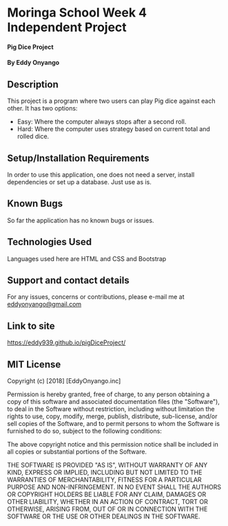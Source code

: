 # Moringa School Week 4 Independent Project
#### Pig Dice Project
#### By **Eddy Onyango**
## Description
This project is a program where two users can play Pig dice against each other. It has two options:
 * Easy: Where the computer always stops after a second roll.
 * Hard: Where the computer uses strategy based on current total and rolled dice.

## Setup/Installation Requirements
In order to use this application, one does not need a server, install dependencies or set up a database. Just use as is.
## Known Bugs
So far the application has no known bugs or issues.
## Technologies Used
Languages used here are HTML and CSS and Bootstrap
## Support and contact details
For any issues, concerns or contributions, please e-mail me at eddyonyango@gmail.com

## Link to site
https://eddy939.github.io/pigDiceProject/


## MIT License

Copyright (c) [2018] [EddyOnyango.inc]

Permission is hereby granted, free of charge, to any person obtaining a copy
of this software and associated documentation files (the "Software"), to deal
in the Software without restriction, including without limitation the rights
to use, copy, modify, merge, publish, distribute, sub-license, and/or sell
copies of the Software, and to permit persons to whom the Software is
furnished to do so, subject to the following conditions:

The above copyright notice and this permission notice shall be included in all
copies or substantial portions of the Software.

THE SOFTWARE IS PROVIDED "AS IS", WITHOUT WARRANTY OF ANY KIND, EXPRESS OR
IMPLIED, INCLUDING BUT NOT LIMITED TO THE WARRANTIES OF MERCHANTABILITY,
FITNESS FOR A PARTICULAR PURPOSE AND NON-INFRINGEMENT. IN NO EVENT SHALL THE
AUTHORS OR COPYRIGHT HOLDERS BE LIABLE FOR ANY CLAIM, DAMAGES OR OTHER
LIABILITY, WHETHER IN AN ACTION OF CONTRACT, TORT OR OTHERWISE, ARISING FROM,
OUT OF OR IN CONNECTION WITH THE SOFTWARE OR THE USE OR OTHER DEALINGS IN THE
SOFTWARE.
